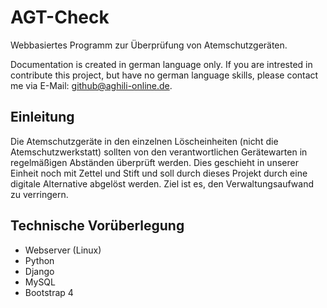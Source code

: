 # AGT-Check

Webbasiertes Programm zur Überprüfung von Atemschutzgeräten.

Documentation is created in german language only. If you are intrested in contribute this project, but have no german language skills, please contact me via E-Mail: github@aghili-online.de.

## Einleitung

Die Atemschutzgeräte in den einzelnen Löscheinheiten (nicht die Atemschutzwerkstatt) sollten von den verantwortlichen Gerätewarten in regelmäßigen Abständen überprüft werden. Dies geschieht in unserer Einheit noch mit Zettel und Stift und soll durch dieses Projekt durch eine digitale Alternative abgelöst werden. Ziel ist es, den Verwaltungsaufwand zu verringern.

## Technische Vorüberlegung

- Webserver (Linux)
- Python
- Django
- MySQL
- Bootstrap 4